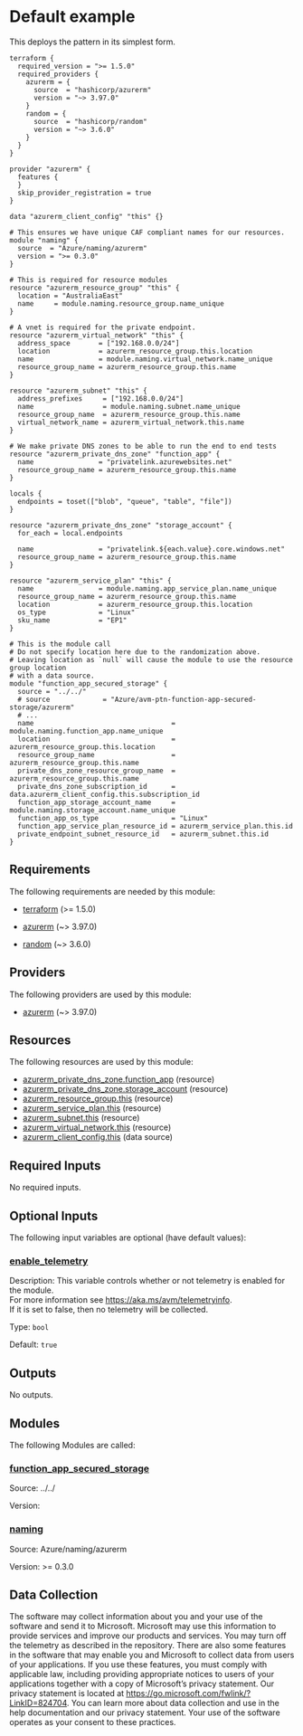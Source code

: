 <!-- BEGIN_TF_DOCS -->
# Default example

This deploys the pattern in its simplest form.

```hcl
terraform {
  required_version = ">= 1.5.0"
  required_providers {
    azurerm = {
      source  = "hashicorp/azurerm"
      version = "~> 3.97.0"
    }
    random = {
      source  = "hashicorp/random"
      version = "~> 3.6.0"
    }
  }
}

provider "azurerm" {
  features {
  }
  skip_provider_registration = true
}

data "azurerm_client_config" "this" {}

# This ensures we have unique CAF compliant names for our resources.
module "naming" {
  source  = "Azure/naming/azurerm"
  version = ">= 0.3.0"
}

# This is required for resource modules
resource "azurerm_resource_group" "this" {
  location = "AustraliaEast"
  name     = module.naming.resource_group.name_unique
}

# A vnet is required for the private endpoint.
resource "azurerm_virtual_network" "this" {
  address_space       = ["192.168.0.0/24"]
  location            = azurerm_resource_group.this.location
  name                = module.naming.virtual_network.name_unique
  resource_group_name = azurerm_resource_group.this.name
}

resource "azurerm_subnet" "this" {
  address_prefixes     = ["192.168.0.0/24"]
  name                 = module.naming.subnet.name_unique
  resource_group_name  = azurerm_resource_group.this.name
  virtual_network_name = azurerm_virtual_network.this.name
}

# We make private DNS zones to be able to run the end to end tests
resource "azurerm_private_dns_zone" "function_app" {
  name                = "privatelink.azurewebsites.net"
  resource_group_name = azurerm_resource_group.this.name
}

locals {
  endpoints = toset(["blob", "queue", "table", "file"])
}

resource "azurerm_private_dns_zone" "storage_account" {
  for_each = local.endpoints

  name                = "privatelink.${each.value}.core.windows.net"
  resource_group_name = azurerm_resource_group.this.name
}

resource "azurerm_service_plan" "this" {
  name                = module.naming.app_service_plan.name_unique
  resource_group_name = azurerm_resource_group.this.name
  location            = azurerm_resource_group.this.location
  os_type             = "Linux"
  sku_name            = "EP1"
}

# This is the module call
# Do not specify location here due to the randomization above.
# Leaving location as `null` will cause the module to use the resource group location
# with a data source.
module "function_app_secured_storage" {
  source = "../../"
  # source             = "Azure/avm-ptn-function-app-secured-storage/azurerm"
  # ...
  name                                  = module.naming.function_app.name_unique
  location                              = azurerm_resource_group.this.location
  resource_group_name                   = azurerm_resource_group.this.name
  private_dns_zone_resource_group_name  = azurerm_resource_group.this.name
  private_dns_zone_subscription_id      = data.azurerm_client_config.this.subscription_id
  function_app_storage_account_name     = module.naming.storage_account.name_unique
  function_app_os_type                  = "Linux"
  function_app_service_plan_resource_id = azurerm_service_plan.this.id
  private_endpoint_subnet_resource_id   = azurerm_subnet.this.id
}
```

<!-- markdownlint-disable MD033 -->
## Requirements

The following requirements are needed by this module:

- <a name="requirement_terraform"></a> [terraform](#requirement\_terraform) (>= 1.5.0)

- <a name="requirement_azurerm"></a> [azurerm](#requirement\_azurerm) (~> 3.97.0)

- <a name="requirement_random"></a> [random](#requirement\_random) (~> 3.6.0)

## Providers

The following providers are used by this module:

- <a name="provider_azurerm"></a> [azurerm](#provider\_azurerm) (~> 3.97.0)

## Resources

The following resources are used by this module:

- [azurerm_private_dns_zone.function_app](https://registry.terraform.io/providers/hashicorp/azurerm/latest/docs/resources/private_dns_zone) (resource)
- [azurerm_private_dns_zone.storage_account](https://registry.terraform.io/providers/hashicorp/azurerm/latest/docs/resources/private_dns_zone) (resource)
- [azurerm_resource_group.this](https://registry.terraform.io/providers/hashicorp/azurerm/latest/docs/resources/resource_group) (resource)
- [azurerm_service_plan.this](https://registry.terraform.io/providers/hashicorp/azurerm/latest/docs/resources/service_plan) (resource)
- [azurerm_subnet.this](https://registry.terraform.io/providers/hashicorp/azurerm/latest/docs/resources/subnet) (resource)
- [azurerm_virtual_network.this](https://registry.terraform.io/providers/hashicorp/azurerm/latest/docs/resources/virtual_network) (resource)
- [azurerm_client_config.this](https://registry.terraform.io/providers/hashicorp/azurerm/latest/docs/data-sources/client_config) (data source)

<!-- markdownlint-disable MD013 -->
## Required Inputs

No required inputs.

## Optional Inputs

The following input variables are optional (have default values):

### <a name="input_enable_telemetry"></a> [enable\_telemetry](#input\_enable\_telemetry)

Description: This variable controls whether or not telemetry is enabled for the module.  
For more information see <https://aka.ms/avm/telemetryinfo>.  
If it is set to false, then no telemetry will be collected.

Type: `bool`

Default: `true`

## Outputs

No outputs.

## Modules

The following Modules are called:

### <a name="module_function_app_secured_storage"></a> [function\_app\_secured\_storage](#module\_function\_app\_secured\_storage)

Source: ../../

Version:

### <a name="module_naming"></a> [naming](#module\_naming)

Source: Azure/naming/azurerm

Version: >= 0.3.0

<!-- markdownlint-disable-next-line MD041 -->
## Data Collection

The software may collect information about you and your use of the software and send it to Microsoft. Microsoft may use this information to provide services and improve our products and services. You may turn off the telemetry as described in the repository. There are also some features in the software that may enable you and Microsoft to collect data from users of your applications. If you use these features, you must comply with applicable law, including providing appropriate notices to users of your applications together with a copy of Microsoft’s privacy statement. Our privacy statement is located at <https://go.microsoft.com/fwlink/?LinkID=824704>. You can learn more about data collection and use in the help documentation and our privacy statement. Your use of the software operates as your consent to these practices.
<!-- END_TF_DOCS -->